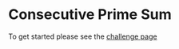 # Consecutive Prime Sum

To get started please see the [challenge page](https://projecteuler.net/problem=50)
